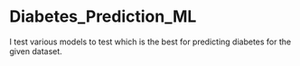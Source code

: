 # Diabetes_Prediction_ML
I test various models to test which is the best for predicting diabetes for the given dataset.
